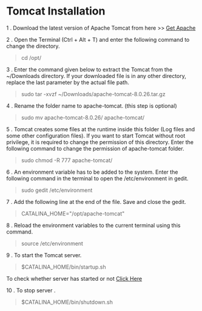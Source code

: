 
# Tomcat Installation

1 . Download the latest version of Apache Tomcat from here >> [Get Apache](https://tomcat.apache.org/download-80.cgi)

2 . Open the Terminal (Ctrl + Alt + T) and enter the following command to change the directory.
> cd /opt/

3 . Enter the command given below to extract the Tomcat from  the ~/Downloads directory. If your downloaded file is in any other directory, replace the last parameter by the actual file path.
> sudo tar -xvzf ~/Downloads/apache-tomcat-8.0.26.tar.gz

4 . Rename the folder name to apache-tomcat. (this step is optional)
> sudo mv apache-tomcat-8.0.26/ apache-tomcat/

5 . Tomcat creates some files at the runtime inside this folder (Log files and some other configuration files). If you want to start Tomcat without root privilege, it is required to change the permission of this directory. Enter the following command to change the permission of apache-tomcat folder.
> sudo chmod -R 777 apache-tomcat/

6 . An environment variable has to be added to the system. Enter the following command in the terminal to open the /etc/environment in gedit.
> sudo gedit /etc/environment

7 . Add the following line at the end of the file. Save and close the gedit.
> CATALINA_HOME="/opt/apache-tomcat"

8 . Reload the environment variables to the current terminal using this command.
> source /etc/environment

9 . To start the Tomcat server.
> $CATALINA_HOME/bin/startup.sh





To check whether server has started or not [Click Here](http://localhost:8080/)


10 . To stop server .
> $CATALINA_HOME/bin/shutdown.sh
